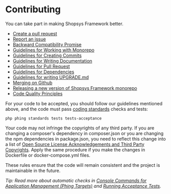 # Contributing

You can take part in making Shopsys Framework better.

* [Create a pull request](https://github.com/shopsys/shopsys/compare)
* [Report an issue](https://github.com/shopsys/shopsys/issues/new)
* [Backward Compatibility Promise](https://docs.shopsys.com/en/latest/contributing/backward-compatibility-promise/)
* [Guidelines for Working with Monorepo](https://docs.shopsys.com/en/7.3/introduction/monorepo/)
* [Guidelines for Creating Commits](https://docs.shopsys.com/en/7.3/contributing/guidelines-for-creating-commits/)
* [Guidelines for Writing Documentation](https://docs.shopsys.com/en/7.3/contributing/guidelines-for-writing-documentation/)
* [Guidelines for Pull Request](https://docs.shopsys.com/en/7.3/contributing/guidelines-for-pull-request/)
* [Guidelines for Dependencies](https://docs.shopsys.com/en/7.3/contributing/guidelines-for-dependencies/)
* [Guidelines for writing UPGRADE.md](https://docs.shopsys.com/en/7.3/contributing/guidelines-for-writing-upgrade/)
* [Merging on Github](https://docs.shopsys.com/en/7.3/contributing/merging-on-github/)
* [Releasing a new version of Shopsys Framework monorepo](https://docs.shopsys.com/en/7.3/contributing/releasing-a-new-version-of-shopsys-framework/)
* [Code Quality Principles](https://docs.shopsys.com/en/7.3/contributing/code-quality-principles/)

For your code to be accepted, you should follow our guidelines mentioned above,
and the code must pass [coding standards](https://docs.shopsys.com/en/7.3/contributing/coding-standards/) checks and tests:
```
php phing standards tests tests-acceptance
```

Your code may not infringe the copyrights of any third party.
If you are changing a composer's dependency in composer.json or you are changing the npm dependencies in package.json, you need to reflect this change into a list of [Open Source License Acknowledgements and Third Party Copyrights](./open-source-license-acknowledgements-and-third-party-copyrights.md).
Apply the same procedure if you make the changes in Dockerfile or docker-compose.yml files.

These rules ensure that the code will remain consistent and the project is maintainable in the future.

*Tip: Read more about automatic checks in [Console Commands for Application Management (Phing Targets)](https://docs.shopsys.com/en/7.3/introduction/console-commands-for-application-management-phing-targets/) and [Running Acceptance Tests](https://docs.shopsys.com/en/7.3/introduction/running-acceptance-tests/).*
